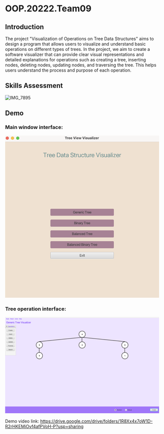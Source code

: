 # OOP.20222.Team09

## Introduction
The project "Visualization of Operations on Tree Data Structures" aims to design a program that allows users to visualize and understand basic operations on different types of trees. In the project, we aim to create a software visualizer that can provide clear visual representations and detailed explanations for operations such as creating a tree, inserting nodes, deleting nodes, updating nodes, and traversing the tree. This helps users understand the process and purpose of each operation.


## Skills Assessment
![IMG_7895](https://github.com/namhainguyen2803/OOP.20222.Team09/assets/121554894/911a87cd-fb7c-4e00-b94b-575af417d723)



## Demo

### Main window interface:
<img src="images/mainWindow.png" alt="Main window interface" width="500">

### Tree operation interface:
<img src="images/treeOperation.png" alt="Tree operation interface" width="500">

Demo video link: https://drive.google.com/drive/folders/1R8Xx4x7oW1D-R2rHKEMiOvf4afPVoH-P?usp=sharing

